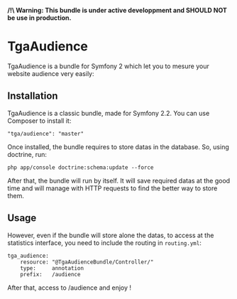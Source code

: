 **/!\ Warning: This bundle is under active developpment and SHOULD NOT be use in production.**

TgaAudience
===========

TgaAudience is a bundle for Symfony 2 which let you to mesure your website audience very easily:

Installation
---------------------

TgaAudience is a classic bundle, made for Symfony 2.2. You can use Composer to install it:

```
"tga/audience": "master"
```

Once installed, the bundle requires to store datas in the database. So, using doctrine, run:

```
php app/console doctrine:schema:update --force
```

After that, the bundle will run by itself. It will save required datas at the good time and will manage with HTTP requests
to find the better way to store them.

Usage
-----

However, even if the bundle will store alone the datas, to access at the statistics interface, you need to include the routing
in `routing.yml`:

```
tga_audience:
    resource: "@TgaAudienceBundle/Controller/"
    type:     annotation
    prefix:   /audience
```

After that, access to /audience and enjoy !